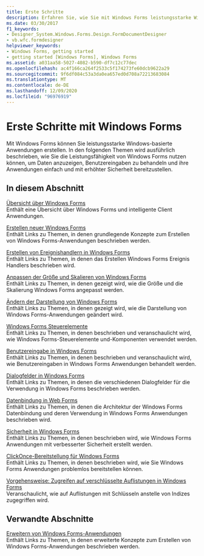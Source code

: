 ```yaml
---
title: Erste Schritte
description: Erfahren Sie, wie Sie mit Windows Forms leistungsstarke Windows-basierte Anwendungen erstellen, die Daten anzeigen, Benutzereingaben behandeln und die Bereitstellung Ihrer Anwendungen erleichtern.
ms.date: 03/30/2017
f1_keywords:
- Designer_System.Windows.Forms.Design.FormDocumentDesigner
- vb.wfc.formdesigner
helpviewer_keywords:
- Windows Forms, getting started
- getting started [Windows Forms], Windows Forms
ms.assetid: a031aa58-5027-4082-b590-df7c12c77dec
ms.openlocfilehash: ac4f166ca264f2533c5f174273fe60dcb9622a29
ms.sourcegitcommit: 9f6df084c53a3da0ea657ed0d708a72213683084
ms.translationtype: MT
ms.contentlocale: de-DE
ms.lasthandoff: 12/09/2020
ms.locfileid: "96976919"
---
```

# <a name="getting-started-with-windows-forms"></a>Erste Schritte mit Windows Forms
Mit Windows Forms können Sie leistungsstarke Windows-basierte Anwendungen erstellen. In den folgenden Themen wird ausführlich beschrieben, wie Sie die Leistungsfähigkeit von Windows Forms nutzen können, um Daten anzuzeigen, Benutzereingaben zu behandeln und ihre Anwendungen einfach und mit erhöhter Sicherheit bereitzustellen.  
  
## <a name="in-this-section"></a>In diesem Abschnitt  
 [Übersicht über Windows Forms](windows-forms-overview.md)  
 Enthält eine Übersicht über Windows Forms und intelligente Client Anwendungen.  
  
 [Erstellen neuer Windows Forms](creating-a-new-windows-form.md)  
 Enthält Links zu Themen, in denen grundlegende Konzepte zum Erstellen von Windows Forms-Anwendungen beschrieben werden.  
  
 [Erstellen von Ereignishandlern in Windows Forms](creating-event-handlers-in-windows-forms.md)  
 Enthält Links zu Themen, in denen das Erstellen Windows Forms Ereignis Handlers beschrieben wird.  
  
 [Anpassen der Größe und Skalieren von Windows Forms](adjusting-the-size-and-scale-of-windows-forms.md)  
 Enthält Links zu Themen, in denen gezeigt wird, wie die Größe und die Skalierung Windows Forms angepasst werden.  
  
 [Ändern der Darstellung von Windows Forms](changing-the-appearance-of-windows-forms.md)  
 Enthält Links zu Themen, in denen gezeigt wird, wie die Darstellung von Windows Forms-Anwendungen geändert wird.  
  
 [Windows Forms Steuerelemente](./controls/index.md)  
 Enthält Links zu Themen, in denen beschrieben und veranschaulicht wird, wie Windows Forms-Steuerelemente und-Komponenten verwendet werden.  
  
 [Benutzereingabe in Windows Forms](user-input-in-windows-forms.md)  
 Enthält Links zu Themen, in denen beschrieben und veranschaulicht wird, wie Benutzereingaben in Windows Forms Anwendungen behandelt werden.  
  
 [Dialogfelder in Windows Forms](dialog-boxes-in-windows-forms.md)  
 Enthält Links zu Themen, in denen die verschiedenen Dialogfelder für die Verwendung in Windows Forms beschrieben werden.  
  
 [Datenbindung in Web Forms](windows-forms-data-binding.md)  
 Enthält Links zu Themen, in denen die Architektur der Windows Forms Datenbindung und deren Verwendung in Windows Forms Anwendungen beschrieben wird.  
  
 [Sicherheit in Windows Forms](windows-forms-security.md)  
 Enthält Links zu Themen, in denen beschrieben wird, wie Windows Forms Anwendungen mit verbesserter Sicherheit erstellt werden.  
  
 [ClickOnce-Bereitstellung für Windows Forms](clickonce-deployment-for-windows-forms.md)  
 Enthält Links zu Themen, in denen beschrieben wird, wie Sie Windows Forms Anwendungen problemlos bereitstellen können.  
  
 [Vorgehensweise: Zugreifen auf verschlüsselte Auflistungen in Windows Forms](how-to-access-keyed-collections-in-windows-forms.md)  
 Veranschaulicht, wie auf Auflistungen mit Schlüsseln anstelle von Indizes zugegriffen wird.  
  
## <a name="related-sections"></a>Verwandte Abschnitte  
 [Erweitern von Windows Forms-Anwendungen](./advanced/index.md)  
 Enthält Links zu Themen, in denen erweiterte Konzepte zum Erstellen von Windows Forms-Anwendungen beschrieben werden.
